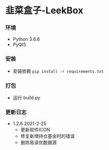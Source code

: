 # 韭菜盒子-LeekBox
### 环境
+ Python 3.6.6
+ PyQt5 
### 安装
+ 安装依赖 `pip install -r requirements.txt`
### 打包
+ 运行 build.py

### 更新日志
+ 1.2.6 2021-2-25
    + 更新软件ICON
    + 修复新增持仓基金时的错误
    + 删除易读优数据源